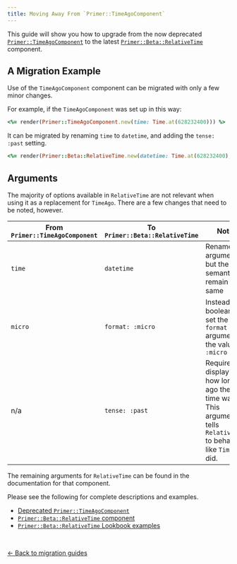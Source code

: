 ```yaml
---
title: Moving Away From `Primer::TimeAgoComponent`
---
```


This guide will show you how to upgrade from the now deprecated
[`Primer::TimeAgoComponent`](https://primer.style/view-components/components/timeago)
to the latest [`Primer::Beta::RelativeTime`](https://primer.style/view-components/components/beta/relativetime)
component.

## A Migration Example

Use of the `TimeAgoComponent` component can be migrated with only a few minor changes.

For example, if the `TimeAgoComponent` was set up in this way:

```rb
<%= render(Primer::TimeAgoComponent.new(time: Time.at(628232400))) %>
```

It can be migrated by renaming `time` to `datetime`, and adding the `tense:
:past` setting.

```rb
<%= render(Primer::Beta::RelativeTime.new(datetime: Time.at(628232400), tense: :past)) %>
```

## Arguments

The majority of options available in `RelativeTime` are not relevant when
using it as a replacement for `TimeAgo`. There are a few changes that need to be
noted, however.

| From `Primer::TimeAgoComponent` | To `Primer::Beta::RelativeTime` | Notes |
|---------------------------------|---------------------------------|-------|
| `time`  | `datetime`       | Renamed argument, but the semantics remain the same                                                                     |
| `micro` | `format: :micro` | Instead of a boolean flag, set the `format` argument to the value of `:micro`                                           |
| n/a     | `tense: :past`   | Required for displaying how long ago the set time was. This argument tells `RelativeTime` to behave like `TimeAgo` did. |

The remaining arguments for `RelativeTime` can be found in the documentation for
that component.

Please see the following for complete descriptions and examples.

* [Deprecated `Primer::TimeAgoComponent`](https://primer.style/view-components/components/timeago)
* [`Primer::Beta::RelativeTime` component](https://primer.style/view-components/components/beta/relativetime)
* [`Primer::Beta::RelativeTime` Lookbook examples](https://primer.style/view-components/lookbook/inspect/primer/beta/relative_time_preview/default)

<p>&nbsp;</p>

[&larr; Back to migration guides](https://primer.style/view-components/migration)
